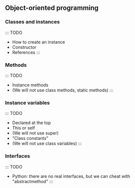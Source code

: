 
## Object-oriented programming

### Classes and instances

::: TODO
- How to create an instance
- Constructor
- References
:::

### Methods

::: TODO
- Instance methods
- (We will not use class methods, static methods)
:::

### Instance variables

::: TODO
- Declared at the top
- This or self
- (We will not use super)
- "Class constants"
- (We will not use class variables)
:::

### Interfaces

::: TODO
- Python: there are no real interfaces, but we can cheat with "abstractmethod"
:::
